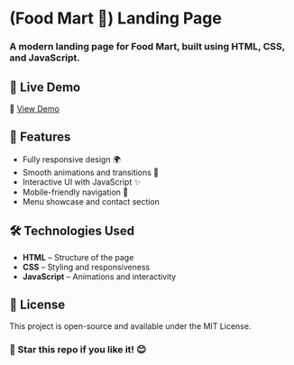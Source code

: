 # (Food Mart 🍛) Landing Page

### A modern landing page for Food Mart, built using HTML, CSS, and JavaScript.

## 🚀 Live Demo

🔗 [View Demo](https://faresgherbawi.github.io/Food-Mart/)


## 📌 Features

- Fully responsive design 🌍  
- Smooth animations and transitions 🎨  
- Interactive UI with JavaScript ✨  
- Mobile-friendly navigation 📱  
- Menu showcase and contact section   


## 🛠️ Technologies Used

- **HTML** – Structure of the page  
- **CSS** – Styling and responsiveness  
- **JavaScript** – Animations and interactivity  

## 📜 License
This project is open-source and available under the MIT License.

### 🌟 Star this repo if you like it! 😊
